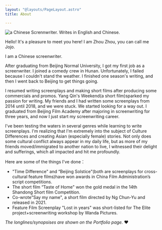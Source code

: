 ```yaml
---
layout: "@layouts/PageLayout.astro"
title: About

---
```

![a Chinese Scrennwriter. Writes in English and Chinese.](/assets/images/个人图片-圆形.png "ZhouZhou")

Hello! It's a pleasure to meet you here! I am Zhou Zhou, you can call me Jojo.

I am a Chinese screenwriter. 

After graduating from Beijing Normal University, I got my first job as a screenwriter. I joined a comedy crew in Hunan. Unfortunately, I failed because I couldn't stand the weather. I finished one season's writing, and then I went back to Beijing to get things going.

I resumed writing screenplays and making short films after producing some commercials and promos. Yang Qin's Weekend(a short film)sparked my passion for writing. My friends and I had written some screenplays from 2014 until 2018, and we were stuck. We started looking for a way out. I graduated from Beijing Film Academy after majoring in screenwriting for three years, and now I just start my screenwriting career.

I've been testing the waters in several genres while learning to write screenplays. I'm realizing that I'm extremely into the subject of Culture Differences and creating Asian (especially female) stories. Not only does some cultural conflict always appear in my daily life, but as more of my friends moved/immigrated to another nation to live, I witnessed their delight and sufferings, which all impacted and hit me profoundly.

Here are some of the things I've done：

* "Time Difference" and “Beijing Solstice"(both are screenplays for cross-cultural feature films)have won awards in China Film Administration’s script competitions.
* The short film “Taste of Home" won the gold medal in the 14th Shandong Short film Competition.
* Co-wrote"Say my name", a short film directed by Ng Chun-Yu and released in 2021.
* Feature Film Screenplay "Lost in years" was short-listed for The Elite project+screenwriting workshop by Wanda Pictures.

_The longlines/synopsises are shown on the Portfolio page._ ❤️